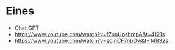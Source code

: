 # Eines
- Chat GPT
- https://www.youtube.com/watch?v=f7unUpshmpA&t=4121s
- https://www.youtube.com/watch?v=soInCF7nbDw&t=14832s
  
